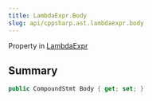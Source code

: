 ```yaml
---
title: LambdaExpr.Body
slug: api/cppsharp.ast.lambdaexpr.body
---
```

Property in [LambdaExpr](/api/cppsharp/ast/lambdaexpr)

## Summary



```csharp
public CompoundStmt Body { get; set; }
```

